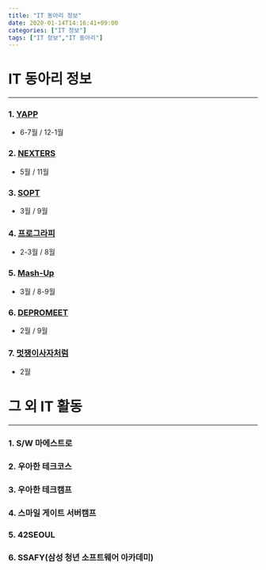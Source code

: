 ```yaml
---
title: "IT 동아리 정보"
date: 2020-01-14T14:16:41+09:00
categories: ["IT 정보"]
tags: ["IT 정보","IT 동아리"]
---
```



# **IT 동아리 정보**
***

### 1. [YAPP](http://yapp.co.kr/)

- 6-7월 / 12-1월


### 2. [NEXTERS](http://teamnexters.com/)

- 5월 / 11월


### 3. [SOPT](http://sopt.org/wp/)

- 3월 / 9월


### 4. [프로그라피](http://prography.org/)

- 2-3월 / 8월


### 5. [Mash-Up](https://ko-kr.facebook.com/mashupgroup/)

- 3월 / 8-9월


### 6. [DEPROMEET](https://www.depromeet.com/)

- 2월 / 9월


### 7. [멋쟁이사자처럼](https://likelion.net/ko)

- 2월



# **그 외 IT 활동**
***

### 1. S/W 마에스트로


### 2. 우아한 테크코스


### 3. 우아한 테크캠프


### 4. 스마일 게이트 서버캠프


### 5. 42SEOUL


### 6. SSAFY(삼성 청년 소프트웨어 아카데미)


